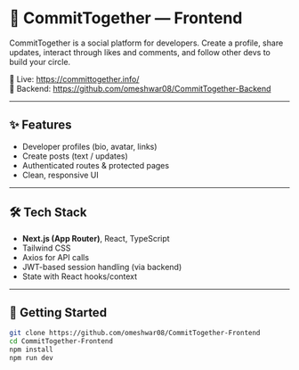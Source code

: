 # 👥 CommitTogether — Frontend

CommitTogether is a social platform for developers. Create a profile, share updates, interact through likes and comments, and follow other devs to build your circle.

🔗 Live: https://committogether.info/  
🧩 Backend: https://github.com/omeshwar08/CommitTogether-Backend

---

## ✨ Features

- Developer profiles (bio, avatar, links)
- Create posts (text / updates)
- Authenticated routes & protected pages
- Clean, responsive UI

---

## 🛠 Tech Stack

- **Next.js (App Router)**, React, TypeScript  
- Tailwind CSS  
- Axios for API calls  
- JWT-based session handling (via backend)
- State with React hooks/context

---

## 🚀 Getting Started

```bash
git clone https://github.com/omeshwar08/CommitTogether-Frontend
cd CommitTogether-Frontend
npm install
npm run dev
